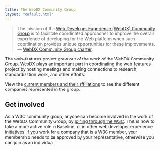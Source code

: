 ```yaml
---
title: The WebDX Community Group
layout: "default.html"
---
```


> The mission of the [Web Developer Experience (WebDX) Community Group](https://www.w3.org/community/webdx/) is to facilitate coordinated approaches to improve the overall experience of developing for the Web platform when such coordination provides unique opportunities for these improvements. — [WebDX Community Group charter](https://github.com/web-platform-dx/admin/blob/main/charter.md).

The web-features project grew out of the work of the WebDX Community Group. WebDX plays an important part in coordinating the web-features project by hosting meetings and making connections to research, standardization work, and other efforts.

View the [current members and their affiliations](https://www.w3.org/community/webdx/participants) to see the different companies represented in the group.

## Get involved

As a W3C community group, anyone can become involved in the work of the WebDX Community Group, by [joining through the W3C](https://www.w3.org/community/webdx/join). This is how to take a more active role in Baseline, or in other web developer experience initiatives. If you work for a company that is a W3C member, your membership needs to be approved by your representative, otherwise you can join as an individual.
